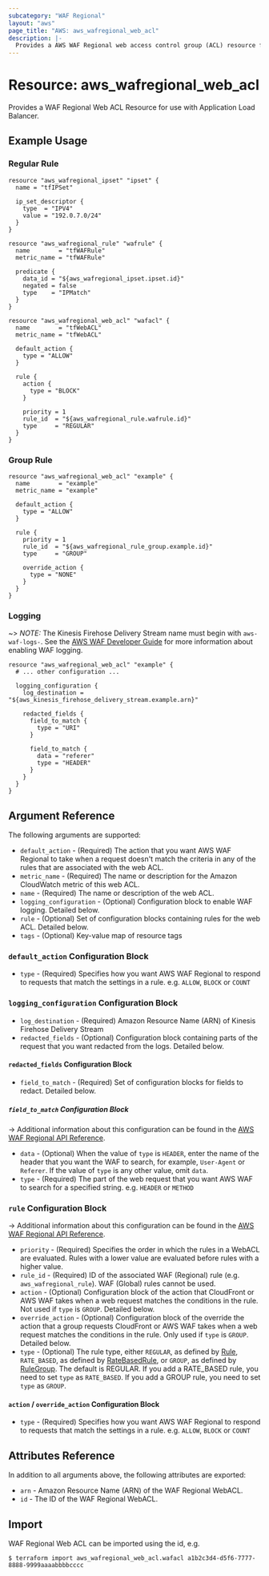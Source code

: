 ```yaml
---
subcategory: "WAF Regional"
layout: "aws"
page_title: "AWS: aws_wafregional_web_acl"
description: |-
  Provides a AWS WAF Regional web access control group (ACL) resource for use with ALB.
---
```


# Resource: aws_wafregional_web_acl

Provides a WAF Regional Web ACL Resource for use with Application Load Balancer.

## Example Usage

### Regular Rule

```hcl
resource "aws_wafregional_ipset" "ipset" {
  name = "tfIPSet"

  ip_set_descriptor {
    type  = "IPV4"
    value = "192.0.7.0/24"
  }
}

resource "aws_wafregional_rule" "wafrule" {
  name        = "tfWAFRule"
  metric_name = "tfWAFRule"

  predicate {
    data_id = "${aws_wafregional_ipset.ipset.id}"
    negated = false
    type    = "IPMatch"
  }
}

resource "aws_wafregional_web_acl" "wafacl" {
  name        = "tfWebACL"
  metric_name = "tfWebACL"

  default_action {
    type = "ALLOW"
  }

  rule {
    action {
      type = "BLOCK"
    }

    priority = 1
    rule_id  = "${aws_wafregional_rule.wafrule.id}"
    type     = "REGULAR"
  }
}
```

### Group Rule

```hcl
resource "aws_wafregional_web_acl" "example" {
  name        = "example"
  metric_name = "example"

  default_action {
    type = "ALLOW"
  }

  rule {
    priority = 1
    rule_id  = "${aws_wafregional_rule_group.example.id}"
    type     = "GROUP"

    override_action {
      type = "NONE"
    }
  }
}
```

### Logging

~> *NOTE:* The Kinesis Firehose Delivery Stream name must begin with `aws-waf-logs-`. See the [AWS WAF Developer Guide](https://docs.aws.amazon.com/waf/latest/developerguide/logging.html) for more information about enabling WAF logging.

```hcl
resource "aws_wafregional_web_acl" "example" {
  # ... other configuration ...

  logging_configuration {
    log_destination = "${aws_kinesis_firehose_delivery_stream.example.arn}"

    redacted_fields {
      field_to_match {
        type = "URI"
      }

      field_to_match {
        data = "referer"
        type = "HEADER"
      }
    }
  }
}
```

## Argument Reference

The following arguments are supported:

* `default_action` - (Required) The action that you want AWS WAF Regional to take when a request doesn't match the criteria in any of the rules that are associated with the web ACL.
* `metric_name` - (Required) The name or description for the Amazon CloudWatch metric of this web ACL.
* `name` - (Required) The name or description of the web ACL.
* `logging_configuration` - (Optional) Configuration block to enable WAF logging. Detailed below.
* `rule` - (Optional) Set of configuration blocks containing rules for the web ACL. Detailed below.
* `tags` - (Optional) Key-value map of resource tags

### `default_action` Configuration Block

* `type` - (Required) Specifies how you want AWS WAF Regional to respond to requests that match the settings in a rule. e.g. `ALLOW`, `BLOCK` or `COUNT`

### `logging_configuration` Configuration Block

* `log_destination` - (Required) Amazon Resource Name (ARN) of Kinesis Firehose Delivery Stream
* `redacted_fields` - (Optional) Configuration block containing parts of the request that you want redacted from the logs. Detailed below.

#### `redacted_fields` Configuration Block

* `field_to_match` - (Required) Set of configuration blocks for fields to redact. Detailed below.

##### `field_to_match` Configuration Block

-> Additional information about this configuration can be found in the [AWS WAF Regional API Reference](https://docs.aws.amazon.com/waf/latest/APIReference/API_regional_FieldToMatch.html).

* `data` - (Optional) When the value of `type` is `HEADER`, enter the name of the header that you want the WAF to search, for example, `User-Agent` or `Referer`. If the value of `type` is any other value, omit `data`.
* `type` - (Required) The part of the web request that you want AWS WAF to search for a specified string. e.g. `HEADER` or `METHOD`

### `rule` Configuration Block

-> Additional information about this configuration can be found in the [AWS WAF Regional API Reference](https://docs.aws.amazon.com/waf/latest/APIReference/API_regional_ActivatedRule.html).

* `priority` - (Required) Specifies the order in which the rules in a WebACL are evaluated.
  Rules with a lower value are evaluated before rules with a higher value.
* `rule_id` - (Required) ID of the associated WAF (Regional) rule (e.g. `aws_wafregional_rule`). WAF (Global) rules cannot be used.
* `action` - (Optional) Configuration block of the action that CloudFront or AWS WAF takes when a web request matches the conditions in the rule.  Not used if `type` is `GROUP`. Detailed below.
* `override_action` - (Optional) Configuration block of the override the action that a group requests CloudFront or AWS WAF takes when a web request matches the conditions in the rule.  Only used if `type` is `GROUP`. Detailed below.
* `type` - (Optional) The rule type, either `REGULAR`, as defined by [Rule](http://docs.aws.amazon.com/waf/latest/APIReference/API_Rule.html), `RATE_BASED`, as defined by [RateBasedRule](http://docs.aws.amazon.com/waf/latest/APIReference/API_RateBasedRule.html), or `GROUP`, as defined by [RuleGroup](https://docs.aws.amazon.com/waf/latest/APIReference/API_RuleGroup.html). The default is REGULAR. If you add a RATE_BASED rule, you need to set `type` as `RATE_BASED`. If you add a GROUP rule, you need to set `type` as `GROUP`.

#### `action` / `override_action` Configuration Block

* `type` - (Required) Specifies how you want AWS WAF Regional to respond to requests that match the settings in a rule. e.g. `ALLOW`, `BLOCK` or `COUNT`

## Attributes Reference

In addition to all arguments above, the following attributes are exported:

* `arn` - Amazon Resource Name (ARN) of the WAF Regional WebACL.
* `id` - The ID of the WAF Regional WebACL.

## Import

WAF Regional Web ACL can be imported using the id, e.g.

```
$ terraform import aws_wafregional_web_acl.wafacl a1b2c3d4-d5f6-7777-8888-9999aaaabbbbcccc
```
